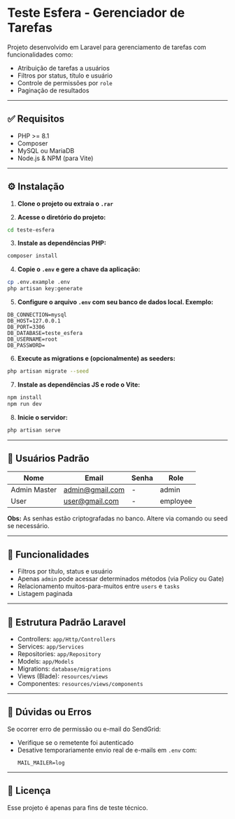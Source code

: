 
# Teste Esfera - Gerenciador de Tarefas

Projeto desenvolvido em Laravel para gerenciamento de tarefas com funcionalidades como:

- Atribuição de tarefas a usuários
- Filtros por status, título e usuário
- Controle de permissões por `role`
- Paginação de resultados

---

## ✅ Requisitos

- PHP >= 8.1
- Composer
- MySQL ou MariaDB
- Node.js & NPM (para Vite)

---

## ⚙️ Instalação

1. **Clone o projeto ou extraia o `.rar`**

2. **Acesse o diretório do projeto:**

```bash
cd teste-esfera
```

3. **Instale as dependências PHP:**

```bash
composer install
```

4. **Copie o `.env` e gere a chave da aplicação:**

```bash
cp .env.example .env
php artisan key:generate
```

5. **Configure o arquivo `.env` com seu banco de dados local. Exemplo:**

```
DB_CONNECTION=mysql
DB_HOST=127.0.0.1
DB_PORT=3306
DB_DATABASE=teste_esfera
DB_USERNAME=root
DB_PASSWORD=
```

6. **Execute as migrations e (opcionalmente) as seeders:**

```bash
php artisan migrate --seed
```

7. **Instale as dependências JS e rode o Vite:**

```bash
npm install
npm run dev
```

8. **Inicie o servidor:**

```bash
php artisan serve
```

---

## 👤 Usuários Padrão

| Nome                | Email                  | Senha  | Role     |
|---------------------|------------------------|--------|----------|
| Admin Master        | admin@gmail.com        | -      | admin    |
| User                | user@gmail.com         | -      | employee |

**Obs:** As senhas estão criptografadas no banco. Altere via comando ou seed se necessário.

---

## 📌 Funcionalidades

- Filtros por título, status e usuário
- Apenas `admin` pode acessar determinados métodos (via Policy ou Gate)
- Relacionamento muitos-para-muitos entre `users` e `tasks`
- Listagem paginada

---

## 📁 Estrutura Padrão Laravel

- Controllers: `app/Http/Controllers`
- Services: `app/Services`
- Repositories: `app/Repository`
- Models: `app/Models`
- Migrations: `database/migrations`
- Views (Blade): `resources/views`
- Componentes: `resources/views/components`

---

## 🐛 Dúvidas ou Erros

Se ocorrer erro de permissão ou e-mail do SendGrid:
- Verifique se o remetente foi autenticado
- Desative temporariamente envio real de e-mails em `.env` com:
  ```
  MAIL_MAILER=log
  ```

---

## 📜 Licença

Esse projeto é apenas para fins de teste técnico.

